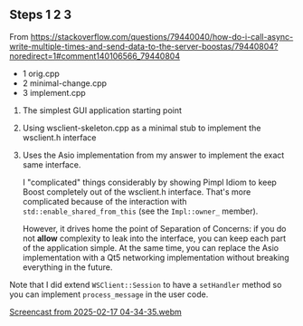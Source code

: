 ## Steps 1 2 3

From https://stackoverflow.com/questions/79440040/how-do-i-call-async-write-multiple-times-and-send-data-to-the-server-boostas/79440804?noredirect=1#comment140106566_79440804
 
  - 1 orig.cpp
  - 2 minimal-change.cpp
  - 3 implement.cpp
 
 1. The simplest GUI application starting point
 
 2. Using wsclient-skeleton.cpp as a minimal stub to implement the
    wsclient.h interface
 
 3. Uses the Asio implementation from my answer to implement the exact
    same interface.
 
    I "complicated" things considerably by showing Pimpl Idiom to keep
    Boost completely out of the wsclient.h interface.
    That's more complicated because of the interaction with
    `std::enable_shared_from_this` (see the `Impl::owner_` member).
 
    However, it drives home the point of Separation of Concerns: if you
    do not **allow** complexity to leak into the interface, you can keep
    each part of the application simple. At the same time, you can
    replace the Asio implementation with a Qt5 networking implementation
    without breaking everything in the future.
 
 Note that I did extend `WSClient::Session` to have a `setHandler` method
 so you can implement `process_message` in the user code.

 [Screencast from 2025-02-17 04-34-35.webm](https://github.com/user-attachments/assets/3a8c3162-07ab-46a5-b53c-18cd7ade1161)

